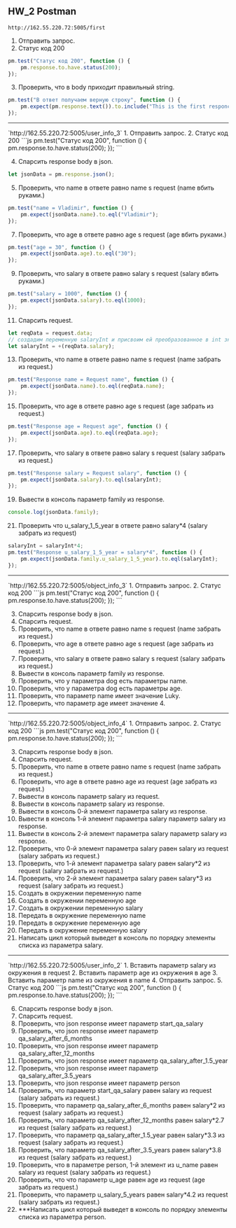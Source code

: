 ## HW_2 Postman

`http://162.55.220.72:5005/first`
1. Отправить запрос.
2. Статус код 200
```js
pm.test("Статус код 200", function () {
    pm.response.to.have.status(200);
});
```

3. Проверить, что в body приходит правильный string.
```js
pm.test("В ответ получаем верную строку", function () {
    pm.expect(pm.response.text()).to.include("This is the first responce from server!");
});
```
<hr>
`http://162.55.220.72:5005/user_info_3`
1. Отправить запрос.
2. Статус код 200
```js
pm.test("Статус код 200", function () {
    pm.response.to.have.status(200);
});
```

4. Спарсить response body в json.
```js
let jsonData = pm.response.json();
```

5. Проверить, что name в ответе равно name s request (name вбить руками.)
```js
pm.test("name = Vladimir", function () {
    pm.expect(jsonData.name).to.eql("Vladimir");
});
```
7. Проверить, что age в ответе равно age s request (age вбить руками.)
```js
pm.test("age = 30", function () {
    pm.expect(jsonData.age).to.eql("30");
});
```

9. Проверить, что salary в ответе равно salary s request (salary вбить руками.)
```js
pm.test("salary = 1000", function () {
    pm.expect(jsonData.salary).to.eql(1000);
});
```

11. Спарсить request.
```js
let reqData = request.data;
// создадим переменную salaryInt и присвоим ей преобразованное в int значение reqData.salary 
let salaryInt = +(reqData.salary);
```

13. Проверить, что name в ответе равно name s request (name забрать из request.)
```js
pm.test("Response name = Request name", function () {
    pm.expect(jsonData.name).to.eql(reqData.name);
});
```

15. Проверить, что age в ответе равно age s request (age забрать из request.)
```js
pm.test("Response age = Request age", function () {
    pm.expect(jsonData.age).to.eql(reqData.age);
});
```

17. Проверить, что salary в ответе равно salary s request (salary забрать из request.)
```js
pm.test("Response salary = Request salary", function () {
    pm.expect(jsonData.salary).to.eql(salaryInt);
});
```

19. Вывести в консоль параметр family из response.
```js
console.log(jsonData.family);
```

21. Проверить что u_salary_1_5_year в ответе равно salary*4 (salary забрать из request)
```js
salaryInt = salaryInt*4;
pm.test("Response u_salary_1_5_year = salary*4", function () {
    pm.expect(jsonData.family.u_salary_1_5_year).to.eql(salaryInt);
});
```

<hr>
`http://162.55.220.72:5005/object_info_3`
1. Отправить запрос.
2. Статус код 200
```js
pm.test("Статус код 200", function () {
    pm.response.to.have.status(200);
});
```

3. Спарсить response body в json.
4. Спарсить request.
5. Проверить, что name в ответе равно name s request (name забрать из request.)
6. Проверить, что age в ответе равно age s request (age забрать из request.)
7. Проверить, что salary в ответе равно salary s request (salary забрать из request.)
8. Вывести в консоль параметр family из response.
9. Проверить, что у параметра dog есть параметры name.
10. Проверить, что у параметра dog есть параметры age.
11. Проверить, что параметр name имеет значение Luky.
12. Проверить, что параметр age имеет значение 4.
<hr>
`http://162.55.220.72:5005/object_info_4`
1. Отправить запрос.
2. Статус код 200
```js
pm.test("Статус код 200", function () {
    pm.response.to.have.status(200);
});
```

3. Спарсить response body в json.
4. Спарсить request.
5. Проверить, что name в ответе равно name s request (name забрать из request.)
6. Проверить, что age в ответе равно age из request (age забрать из request.)
7. Вывести в консоль параметр salary из request.
8. Вывести в консоль параметр salary из response.
9. Вывести в консоль 0-й элемент параметра salary из response.
10. Вывести в консоль 1-й элемент параметра salary параметр salary из response.
11. Вывести в консоль 2-й элемент параметра salary параметр salary из response.
12. Проверить, что 0-й элемент параметра salary равен salary из request (salary забрать из request.)
13. Проверить, что 1-й элемент параметра salary равен salary*2 из request (salary забрать из request.)
14. Проверить, что 2-й элемент параметра salary равен salary*3 из request (salary забрать из request.)
15. Создать в окружении переменную name
16. Создать в окружении переменную age
17. Создать в окружении переменную salary
18. Передать в окружение переменную name
19. Передать в окружение переменную age
20. Передать в окружение переменную salary
21. Написать цикл который выведет в консоль по порядку элементы списка из параметра salary.
<hr>
`http://162.55.220.72:5005/user_info_2`
1. Вставить параметр salary из окружения в request
2. Вставить параметр age из окружения в age
3. Вставить параметр name из окружения в name
4. Отправить запрос.
5. Статус код 200
```js
pm.test("Статус код 200", function () {
    pm.response.to.have.status(200);
});
```

6. Спарсить response body в json.
7. Спарсить request.
8. Проверить, что json response имеет параметр start_qa_salary
9. Проверить, что json response имеет параметр qa_salary_after_6_months
10. Проверить, что json response имеет параметр qa_salary_after_12_months
11. Проверить, что json response имеет параметр qa_salary_after_1.5_year
12. Проверить, что json response имеет параметр qa_salary_after_3.5_years
13. Проверить, что json response имеет параметр person
14. Проверить, что параметр start_qa_salary равен salary из request (salary забрать из request.)
15. Проверить, что параметр qa_salary_after_6_months равен salary*2 из request (salary забрать из request.)
16. Проверить, что параметр qa_salary_after_12_months равен salary*2.7 из request (salary забрать из request.)
17. Проверить, что параметр qa_salary_after_1.5_year равен salary*3.3 из request (salary забрать из request.)
18. Проверить, что параметр qa_salary_after_3.5_years равен salary*3.8 из request (salary забрать из request.)
19. Проверить, что в параметре person, 1-й элемент из u_name равен salary из request (salary забрать из request.)
20. Проверить, что что параметр u_age равен age из request (age забрать из request.)
21. Проверить, что параметр u_salary_5_years равен salary*4.2 из request (salary забрать из request.)
22. ***Написать цикл который выведет в консоль по порядку элементы списка из параметра person.
